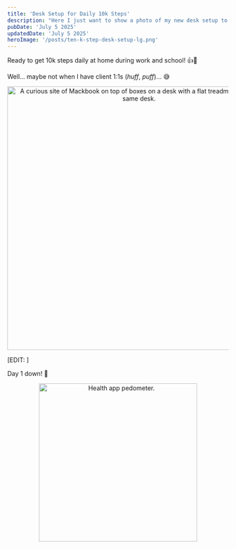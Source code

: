 ```yaml
---
title: 'Desk Setup for Daily 10k Steps'
description: "Here I just want to show a photo of my new desk setup to get in my daily 10k steps."
pubDate: 'July 5 2025'
updatedDate: 'July 5 2025'
heroImage: '/posts/ten-k-step-desk-setup-lg.png'
---
```

Ready to get 10k steps daily at home during work and school! 👍🚶 

Well... maybe not when I have client 1:1s (*huff*, *puff*)... 😅 

<div align="center">
    <img 
        alt="A curious site of Mackbook on top of boxes on a desk with a flat treadmill below that same desk." 
        src="/posts/ten-k-step-desk-setup.png"
        width="600px"    
    />
</div>

[EDIT: ]

Day 1 down! 📆

<div align="center">
    <img 
        alt="Health app pedometer." 
        src="/posts/ten-k-step-counter.png"
        width="360px"    
    />
</div>
